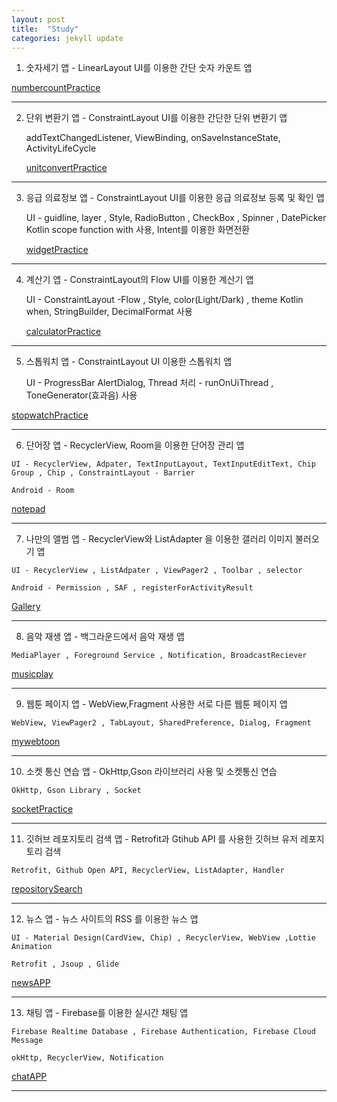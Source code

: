 ```yaml
---
layout: post
title:  "Study"
categories: jekyll update
---
```

1) 숫자세기 앱 - LinearLayout UI를 이용한 간단 숫자 카운트 앱


[numbercountPractice][numCount]  

  
--------------------------------------------------------------------------------------------------------------------------------------  

2) 단위 변환기 앱 - ConstraintLayout UI를 이용한 간단한 단위 변환기 앱

    addTextChangedListener, ViewBinding, onSaveInstanceState, ActivityLifeCycle 

   [unitconvertPractice][unitc]

--------------------------------------------------------------------------------------------------------------------------------------

3) 응급 의료정보 앱 - ConstraintLayout UI를 이용한 응급 의료정보 등록 및 확인 앱

    UI - guidline, layer  , Style, RadioButton , CheckBox , Spinner , DatePicker 
    Kotlin scope function with 사용, Intent를 이용한 화면전환

   [widgetPractice][widget]

--------------------------------------------------------------------------------------------------------------------------------------

4) 계산기 앱 - ConstraintLayout의 Flow UI를 이용한 계산기 앱

    UI - ConstraintLayout -Flow , Style, color(Light/Dark) , theme
    Kotlin when, StringBuilder, DecimalFormat 사용

   [calculatorPractice][calculator]

  --------------------------------------------------------------------------------------------------------------------------------------

5) 스톱워치 앱 - ConstraintLayout UI 이용한 스톱워치 앱

    UI - ProgressBar 
    AlertDialog, Thread 처리 - runOnUiThread  , ToneGenerator(효과음) 사용

  [stopwatchPractice][stopwatch]

  --------------------------------------------------------------------------------------------------------------------------------------

  6) 단어장 앱 - RecyclerView, Room을 이용한 단어장 관리 앱

    UI - RecyclerView, Adpater, TextInputLayout, TextInputEditText, Chip Group , Chip , ConstraintLayout - Barrier

    Android - Room 


  [notepad][notepad]

  --------------------------------------------------------------------------------------------------------------------------------------
  
  7) 나만의 앨범 앱 - RecyclerView와 ListAdapter 을 이용한 갤러리 이미지 불러오기 앱

    UI - RecyclerView , ListAdpater , ViewPager2 , Toolbar , selector

    Android - Permission , SAF , registerForActivityResult


  [Gallery][Gallery]

  --------------------------------------------------------------------------------------------------------------------------------------

  8) 음악 재생 앱 - 백그라운드에서 음악 재생 앱

    MediaPlayer , Foreground Service , Notification, BroadcastReciever


  [musicplay][musicplay]

  --------------------------------------------------------------------------------------------------------------------------------------

   9) 웹툰 페이지 앱 - WebView,Fragment 사용한 서로 다른 웹툰 페이지 앱

    WebView, ViewPager2 , TabLayout, SharedPreference, Dialog, Fragment


  [mywebtoon][mywebtoon]

  --------------------------------------------------------------------------------------------------------------------------------------
  
   10) 소켓 통신 연습 앱 - OkHttp,Gson 라이브러리 사용 및 소켓통신 연습

    OkHttp, Gson Library , Socket


  [socketPractice][socketPractice]

  --------------------------------------------------------------------------------------------------------------------------------------

   11) 깃허브 레포지토리 검색 앱 - Retrofit과 Gtihub API 를 사용한 깃허브 유저 레포지토리 검색

    Retrofit, Github Open API, RecyclerView, ListAdapter, Handler


  [repositorySearch][repositorySearch]

  --------------------------------------------------------------------------------------------------------------------------------------

  12) 뉴스 앱 - 뉴스 사이트의 RSS 를 이용한 뉴스 앱

    UI - Material Design(CardView, Chip) , RecyclerView, WebView ,Lottie Animation

    Retrofit , Jsoup , Glide 

  [newsAPP][newsAPP]

  --------------------------------------------------------------------------------------------------------------------------------------

  13) 채팅 앱 - Firebase를 이용한 실시간 채팅 앱

    Firebase Realtime Database , Firebase Authentication, Firebase Cloud Message

    okHttp, RecyclerView, Notification

  [chatAPP][chatAPP]

  --------------------------------------------------------------------------------------------------------------------------------------



[numCount]: https://github.com/Jaeyong1114/numbercountPractice
[unitc]: https://github.com/Jaeyong1114/unitconvertPractice
[widget]: https://github.com/Jaeyong1114/widgetPractice
[calculator]: https://github.com/Jaeyong1114/calculatorPractice
[stopwatch]: https://github.com/Jaeyong1114/stopwatchPractice
[notepad]: https://github.com/Jaeyong1114/notepadPractice
[Gallery]: https://github.com/Jaeyong1114/MyGalleryPractice
[musicplay]:https://github.com/Jaeyong1114/MusicPlayApp
[mywebtoon]:https://github.com/Jaeyong1114/MyWebtoonAPP
[socketPractice]:https://github.com/Jaeyong1114/SocketPractice
[repositorySearch]:https://github.com/Jaeyong1114/RepositorySearch
[newsAPP]:https://github.com/Jaeyong1114/NewsApp
[chatAPP]:https://github.com/Jaeyong1114/ChatApp



